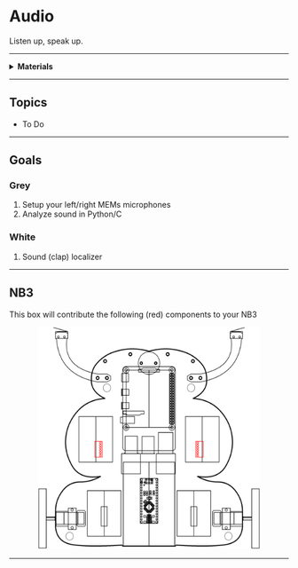 # Audio

Listen up, speak up.

----

<details><summary><b>Materials</b></summary><p>

Contents|Description| # |Data|Link|
:-------|:----------|:-:|:--:|:--:|
NB3 Ear|I2S mems microphone breakout board|2|[-D-](NB3_ear)|[-L-](VK)
NB3 Mouth|I2S DAC-AMP breakout board|1|[-D-](NB3_mouth)|[-L-](VK)
Speaker|3 Watt 4 Ohm with Dupont 2.54 mm socket|1|[-D-](_data/datasheets/CQR0508.jpg)|[-L-](https://www.amazon.co.uk/dp/B09JJ28D6R)
Speaker Mount|Custom laser cut mount for speaker|1|[-D-](-)|[-L-](VK)
M3 standoff (15/PS)|15 mm long plug-to-socket M3 standoff|2|[-D-](-)|[-L-](https://uk.farnell.com/ettinger/05-13-151/spacer-m3x15-vzk/dp/1466726)
M3 nut (square)|square M3 nut 1.8 mm thick|2|[-D-](-)|[-L-](https://www.accu.co.uk/flat-square-nuts/21326-HFSN-M3-A2)
M3 bolt (6 mm)|6 mm long M3 bolt|2|[-D-](-)|[-L-](https://www.accu.co.uk/pozi-pan-head-screws/500113-SPP-M3-6-ST-BZP)
M2.5 bolt (8 mm)|8 mm long M2.5 bolt|2|[-D-](-)|[-L-](https://www.accu.co.uk/pozi-pan-head-screws/9256-SPP-M2-5-8-A2)
M2.5 nut|regular M2.5 nut|2|[-D-](-)|[-L-](https://www.accu.co.uk/hexagon-nuts/456430-HPN-M2-5-C8-Z)

</p></details>

----

## Topics

- To Do

----

## Goals

### Grey

1. Setup your left/right MEMs microphones
2. Analyze sound in Python/C

### White

1. Sound (clap) localizer


----

## NB3

This box will contribute the following (red) components to your NB3

<p align="center">
<img src="_data/images/NB3_audio.png" alt="NB3 stage" width="400" height="400">
<p>

----
